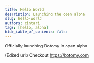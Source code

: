 ```yaml
---
title: Hello World
description: Launching the open alpha
slug: hello-world
authors: cintari
tags: [hello, alpha]
hide_table_of_contents: false
---
```


Officially launching Botomy in open alpha.

<!-- truncate -->

(Edited url:)
Checkout https://botomy.com
